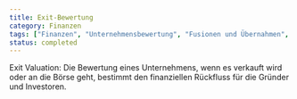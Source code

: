 ```yaml
---
title: Exit-Bewertung
category: Finanzen
tags: ["Finanzen", "Unternehmensbewertung", "Fusionen und Übernahmen", "Finanzieller Ausstieg"]
status: completed
---
```

Exit Valuation: Die Bewertung eines Unternehmens, wenn es verkauft wird oder an die Börse geht, bestimmt den finanziellen Rückfluss für die Gründer und Investoren.